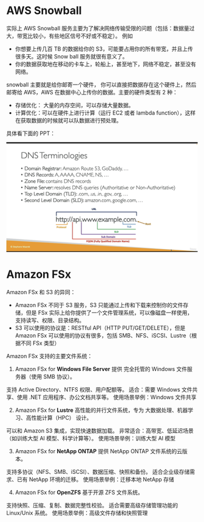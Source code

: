 # AWS Snowball

实际上 AWS Snowball 服务主要为了解决网络传输受限的问题（包括：数据量过大，带宽比较小，有些地区信号不好或不稳定）。
例如

- 你想要上传几百 TB 的数据给你的 S3，可能要占用你的所有带宽，并且上传很多天。这时候 Snow ball 服务就很有意义了。
- 你的数据获取地在移动的卡车上，轮船上，甚至地下，网络不稳定，甚至没有网络。

snowball 主要就是给你邮寄一个硬件， 你可以直接把数据存在这个硬件上，然后邮寄给 AWS，AWS 在数据中心上传你的数据。主要的硬件类型有 2 种：

- 存储优化： 大量的内存空间，可以存储大量数据。
- 计算优化：可以在硬件上进行计算（运行 EC2 或者 lambda function），这样在获取数据的时候就可以队数据进行预处理。

具体看下面的 PPT：

![alt text](./aws-snowball.png)

# Amazon FSx

Amazon FSx 和 S3 的异同：

- Amazon FSx 不同于 S3 服务，S3 只能通过上传和下载来控制你的文件存储，但是 FSx 实际上给你提供了一个文件管理系统，可以像磁盘一样使用，支持读写、权限、目录结构。
- S3 可以使用的协议是：RESTful API（HTTP PUT/GET/DELETE），但是 Amazon FSx 可以使用的协议有很多，包括 SMB、NFS、iSCSI、Lustre（根据不同 FSx 类型）

Amazon FSx 支持的主要文件系统：

1. Amazon FSx for **Windows File Server** 提供 完全托管的 Windows 文件服务器（使用 SMB 协议）。

支持 Active Directory、NTFS 权限、用户配额等。
适合：需要 Windows 文件共享、使用 .NET 应用程序、办公文档共享等。
使用场景举例：Windows 文件共享

2. Amazon FSx for **Lustre** 高性能的并行文件系统，专为 大数据处理、机器学习、高性能计算（HPC） 设计。

可以和 Amazon S3 集成，实现快速数据加载。
非常适合：高带宽、低延迟场景（如训练大型 AI 模型、科学计算等）。
使用场景举例：训练大型 AI 模型

3. Amazon FSx for **NetApp ONTAP** 提供 NetApp ONTAP 文件系统的云版本。

支持多协议（NFS、SMB、iSCSI）、数据压缩、快照和备份。
适合企业级存储需求、已有 NetApp 环境的迁移。
使用场景举例：迁移本地 NetApp 存储

4. Amazon FSx for **OpenZFS** 基于开源 ZFS 文件系统。

支持快照、压缩、复制、数据完整性校验。
适合需要高级存储管理功能的 Linux/Unix 系统。
使用场景举例：高级文件存储和快照管理
